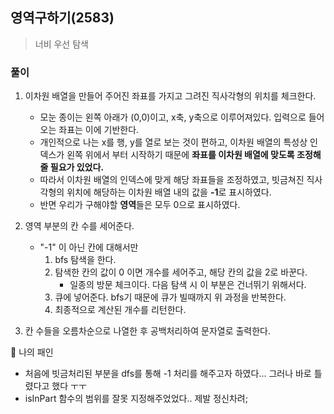 ## 영역구하기(2583)
> 너비 우선 탐색

### 풀이
1. 이차원 배열을 만들어 주어진 좌표를 가지고 그려진 직사각형의 위치를 체크한다. 
    - 모눈 종이는 왼쪽 아래가 (0,0)이고, x축, y축으로 이루어져있다. 입력으로 들어오는 좌표는 이에 기반한다. 
    - 개인적으로 나는 x를 행, y를 열로 보는 것이 편하고, 이차원 배열의 특성상 인덱스가 왼쪽 위에서 부터 시작하기 때문에 **좌표를 이차원 배열에 맞도록 조정해줄 필요가 있었다.**
    - 따라서 이차원 배열의 인덱스에 맞게 해당 좌표들을 조정하였고, 빗금쳐진 직사각형의 위치에 해당하는 이차원 배열 내의 값을 **-1**로 표시하였다. 
    - 반면 우리가 구해야할 **영역**들은 모두 0으로 표시하였다. 

2. 영역 부분의 칸 수를 세어준다. 
   - "-1" 이 아닌 칸에 대해서만 
     1. bfs 탐색을 한다. 
     2. 탐색한 칸의 값이 0 이면 개수를 세어주고, 해당 칸의 값을 2로 바꾼다.
        - 일종의 방문 체크이다. 다음 탐색 시 이 부분은 건너뛰기 위해서다.
     3. 큐에 넣어준다. bfs기 때문에 큐가 빌때까지 위 과정을 반복한다.
     4. 최종적으로 계산된 개수를 리턴한다. 

3. 칸 수들을 오름차순으로 나열한 후 공백처리하여 문자열로 출력한다. 

📌 나의 패인
- 처음에 빗금처리된 부분을 dfs를 통해 -1 처리를 해주고자 하였다... 그러나 바로 틀렸다고 했다 ㅜㅜ
- isInPart 함수의 범위를 잘못 지정해주었었다.. 제발 정신차려;
